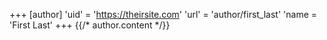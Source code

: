 +++
[author]
'uid' = 'https://theirsite.com'
'url' = 'author/first_last'
'name = 'First Last'
+++
{{/* author.content */}}
